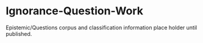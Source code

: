 # Ignorance-Question-Work
Epistemic/Questions corpus and classification information place holder until published.
